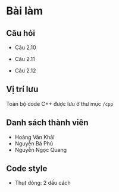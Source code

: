 # Bài làm

## Câu hỏi

 * Câu 2.10

 * Câu 2.11

 * Câu 2.12

## Vị trí lưu

Toàn bộ code C++ được lưu ở thư mục `/cpp`

## Danh sách thành viên

 * Hoàng Văn Khải
 * Nguyễn Bá Phú
 * Nguyễn Ngọc Quang
## Code style

 * Thụt dòng: 2 dấu cách
